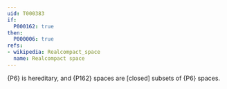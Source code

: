 ```yaml
---
uid: T000383
if:
  P000162: true
then:
  P000006: true
refs:
- wikipedia: Realcompact_space
  name: Realcompact space
---
```


{P6} is hereditary, and {P162} spaces are [closed] subsets of {P6} spaces.
